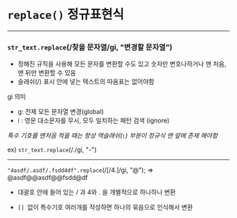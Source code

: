 # `replace()` 정규표현식

---

### `str_text.replace`(/찾을 문자열/gi, "변경할 문자열")

- 정해진 규칙을 사용해 모든 문자를 변환할 수도 있고 숫자만 변호나하거나 맨 처음, 맨 뒤만 변환할 수 있음
- 슬래쉬(/) 표시 안에 넣는 텍스트의 따옴표는 없어야함

gi 의미

- g: 전제 모든 문자열 변경(global)
- i : 영문 대소문자를 무시, 모두 일치하는 패턴 검색 (ignore)

*특수 기호를 맨처음 적을 때는 항상 역슬래쉬(`\`) 부분이 정규식 맨 앞에 존재 해야함*

ex) `str_text.replace`(/\./gi, "-")

---

`"4asdf/.asdf/.fsdd4df".replace`(/[/4.]/gi, "@"); => @asdf@@asdf@@fsdd@df

- 대괄호 안에 들어 있는 / 과 4와 . 을 개별적으로 하나하나 변환 

- `[] `없이 특수기호 여러개를 작성하면 하나의 묶음으로 인식해서 변환
